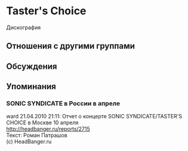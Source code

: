 # Taster's Choice

Дискография

## Отношения с другими группами


## Обсуждения


## Упоминания

### SONIC SYNDICATE в России в апреле

ward 21.04.2010 21:11:
Отчет о концерте SONIC SYNDICATE/TASTER'S CHOICE в Москве 10 апреля <BR><A HREF="http://headbanger.ru/reports/2715" TARGET="_blank">http://headbanger.ru/reports/2715</A><BR>Текст: Роман Патрашов<BR>(с) HeadBanger.ru

